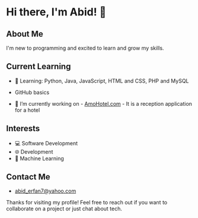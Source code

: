 # Hi there, I'm Abid! 👋

## About Me

I'm new to programming and excited to learn and grow my skills.

## Current Learning

- 📖 Learning: Python, Java, JavaScript, HTML and CSS, PHP and MySQL
- GitHub basics

- 🔭 I’m currently working on - [AmoHotel.com]([https://github.com/abid701/AmoHotel.com]) - It is a reception application for a hotel

## Interests

- 💻 Software Development
- 🌐  Development
- 🤖 Machine Learning
  

## Contact Me

- abid_erfan7@yahoo.com


Thanks for visiting my profile! Feel free to reach out if you want to collaborate on a project or just chat about tech.
<!--
**abid701/abid701** is a ✨ _special_ ✨ repository because its `README.md` (this file) appears on your GitHub profile.

Here are some ideas to get you started:

- 🔭 I’m currently working on ...
- 🌱 I’m currently learning ...
- 👯 I’m looking to collaborate on ...
- 🤔 I’m looking for help with ...
- 💬 Ask me about ...
- 📫 How to reach me: ...
- 😄 Pronouns: ...
- ⚡ Fun fact: ...

## My Projects

- [Project Name](https://github.com/yourusername/project_name) - Brief description of the project
-->
